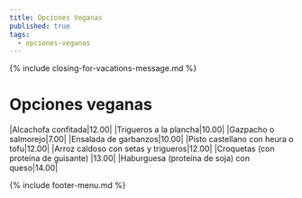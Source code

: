 ```yaml
---
title: Opciones Veganas
published: true
tags:
  - opciones-veganas
---
```


{% include closing-for-vacations-message.md %}

# Opciones veganas

|Alcachofa confitada|12.00|
|Trigueros a la plancha|10.00|
|Gazpacho o salmorejo|7.00|
|Ensalada de garbanzos|10.00|
|Pisto castellano con heura o tofu|12.00|
|Arroz caldoso con setas y trigueros|12.00|
|Croquetas (con proteína de guisante) |13.00|
|Haburguesa (proteína de soja) con queso|14.00|


{% include footer-menu.md %}
